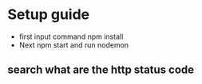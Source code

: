 # Setup guide 
- first input command npm install
- Next npm start and run nodemon  

## search what are the http status code 